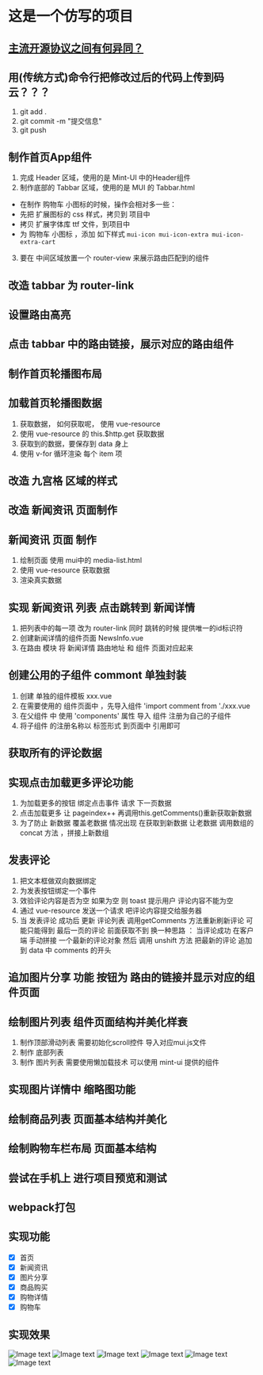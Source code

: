 # 这是一个仿写的项目

## 

### 



## [主流开源协议之间有何异同？](https://www.zhihu.com/question/19568896)

## 用(传统方式)命令行把修改过后的代码上传到码云？？？
1. git add .
2. git commit -m "提交信息"
3. git push

## 制作首页App组件
1. 完成 Header 区域，使用的是 Mint-UI 中的Header组件
2. 制作底部的 Tabbar 区域，使用的是 MUI 的 Tabbar.html
 + 在制作 购物车 小图标的时候，操作会相对多一些：
 + 先把 扩展图标的 css 样式，拷贝到 项目中
 + 拷贝 扩展字体库 ttf 文件，到项目中
 + 为 购物车 小图标 ，添加 如下样式 `mui-icon mui-icon-extra mui-icon-extra-cart`
3. 要在 中间区域放置一个 router-view 来展示路由匹配到的组件

## 改造 tabbar 为 router-link

## 设置路由高亮

## 点击 tabbar 中的路由链接，展示对应的路由组件

## 制作首页轮播图布局

## 加载首页轮播图数据
1. 获取数据， 如何获取呢， 使用 vue-resource
2. 使用 vue-resource 的 this.$http.get 获取数据
3. 获取到的数据，要保存到 data 身上
4. 使用 v-for 循环渲染 每个 item 项

## 改造 九宫格 区域的样式

## 改造 新闻资讯 页面制作

## 新闻资讯 页面 制作
1. 绘制页面 使用 mui中的 media-list.html
2. 使用 vue-resource 获取数据
3. 渲染真实数据

## 实现 新闻资讯 列表 点击跳转到 新闻详情
1. 把列表中的每一项 改为 router-link 同时 跳转的时候 提供唯一的id标识符
2. 创建新闻详情的组件页面 NewsInfo.vue
3. 在路由 模块 将 新闻详情 路由地址 和 组件 页面对应起来

## 创建公用的子组件 commont 单独封装
1. 创建 单独的组件模板 xxx.vue
2. 在需要使用的 组件页面中 ，先导入组件 'import comment from './xxx.vue
3. 在父组件 中 使用 'components' 属性 导入 组件 注册为自己的子组件 
4. 将子组件 的注册名称以 标签形式 到页面中 引用即可

## 获取所有的评论数据

## 实现点击加载更多评论功能
1. 为加载更多的按钮 绑定点击事件 请求 下一页数据
2. 点击加载更多 让 pageindex++ 再调用this.getComments()重新获取新数据
3. 为了防止 新数据 覆盖老数据 情况出现 在获取到新数据 让老数据 调用数组的 concat 方法 ，拼接上新数组 

## 发表评论
1. 把文本框做双向数据绑定
2. 为发表按钮绑定一个事件
3. 效验评论内容是否为空 如果为空 则 toast 提示用户 评论内容不能为空
4. 通过 vue-resource 发送一个请求 吧评论内容提交给服务器
5. 当 发表评论 成功后 更新 评论列表 调用getComments 方法重新刷新评论 可能只能得到 最后一页的评论 前面获取不到 
换一种思路 ： 当评论成功 在客户端 手动拼接 一个最新的评论对象 然后 调用 unshift 方法 把最新的评论 追加到 data 中 comments 的开头 

## 追加图片分享 功能 按钮为 路由的链接并显示对应的组件页面

## 绘制图片列表 组件页面结构并美化样衰
1. 制作顶部滑动列表 需要初始化scroll控件 导入对应mui.js文件
2. 制作 底部列表
3. 制作 图片列表 需要使用懒加载技术 可以使用 mint-ui 提供的组件

## 实现图片详情中 缩略图功能

## 绘制商品列表 页面基本结构并美化

## 绘制购物车栏布局 页面基本结构

## 尝试在手机上 进行项目预览和测试

## webpack打包 

## 实现功能

- [x] 首页
- [x] 新闻资讯
- [x] 图片分享
- [x] 商品购买
- [x] 购物详情
- [x] 购物车

## 实现效果

![Image text](https://raw.githubusercontent.com/Keinth1909/VueM/master/src/images/1.JPG) 
![Image text](https://raw.githubusercontent.com/Keinth1909/VueM/master/src/images/2.JPG) 
![Image text](https://raw.githubusercontent.com/Keinth1909/VueM/master/src/images/3.JPG) 
![Image text](https://raw.githubusercontent.com/Keinth1909/VueM/master/src/images/4.JPG) 
![Image text](https://raw.githubusercontent.com/Keinth1909/VueM/master/src/images/5.JPG) 
![Image text](https://raw.githubusercontent.com/Keinth1909/VueM/master/src/images/6.JPG) 